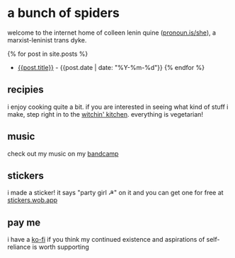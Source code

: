 # a bunch of spiders

welcome to the internet home of colleen lenin quine ([pronoun.is/she](https://pronoun.is/she)), a marxist-leninist trans dyke.

{% for post in site.posts %}
- [{{post.title}}]({{post.url}}) - {{post.date | date: "%Y-%m-%d"}}
{% endfor %}

## recipies

i enjoy cooking quite a bit. if you are interested in seeing what kind of stuff i make, step right in to the [witchin' kitchen](./recipes.md). everything is vegetarian!

## music

check out my music on my [bandcamp](https://clquine.bandcamp.com)

## stickers

i made a sticker! it says "party girl ☭" on it and you can get one for free at [stickers.wob.app](https://stickers.wob.app)

## pay me

i have a [ko-fi](https://ko-fi.com/neonpixii) if you think my continued existence and aspirations of self-reliance is worth supporting

